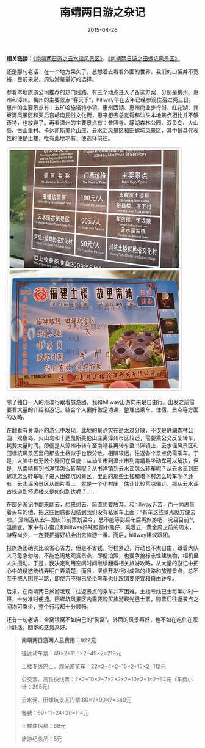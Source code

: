 ﻿---
title: "南靖两日游之杂记"
date: 2015-04-26
categories: 
  - "travels"
tags: 
  - "南靖"
  - "漳州"
---

**相关链接：**[《南靖两日游之云水谣风景区》](http://www.jfsay.com/archives/898.html "南靖两日游之云水谣风景区")、[《南靖两日游之田螺坑风景区》](http://www.jfsay.com/archives/899.html)

还是那句老话：在一个地方呆久了，总想着去看看外面的世界。我们的口袋并不宽裕，目前来说，周边游是最好的选择。

参看本地旅游公司推荐的热门线路，有三个地点进入了备选方案，分别是梅州、惠州和漳州。梅州的主要景点“客天下”，hillway早在去年已经参观住宿过两三日。惠州的主要景点有：五矿哈施塔特小镇、惠州西湖、惠州商业步行街、红花湖、巽寮湾风景区和天后宫岭南民俗文化街，思来想去总觉得和汕头本地景点相比并不够奇特，也放弃了。再看漳州的主要景点有：普照寺、静湖森林公园、双鱼岛、火山岛、古山重村、卡达凯斯美伦山庄、云水谣风景区和田螺坑风景区，其中最具代表性的便是土楼，唯有此地才有，便选择前往。

![田螺坑风景区 (14)_meitu_12](/images/17054317137_4a9dcd3b94_z.jpg)

除了独自一人的港澳行跟着旅游团，我和hillway出游向来是自由行。出发之前需要看大量的介绍和游记，结合个人偏好做足功课，整理出乘车、住宿、景点等方面的攻略。

在翻看有关漳州的游记中发现，此地的景点实在是太过分散，不仅是静湖森林公园、双鱼岛、火山岛和卡达凯斯美伦山庄离漳州市区较远，需要乘公交反复转车，耗费大量时间。即便是从漳州市转车至南靖县再转车至书洋镇上，云水谣风景区和田螺坑风景区里的那些土楼似乎也很分散，相隔较远，往返各个景点仍需乘车。于是，大脑中有无数个疑问在盘旋：从汕头市到漳州市到南靖县坐动车可以解决，但是，从南靖县到书洋镇怎么转车呢？从书洋镇到云水谣怎么转车呢？从云水谣到田螺坑怎么转车呢？进入田螺坑风景区，里面的那些土楼和塔下村怎么转车呢？还有，云水谣风景区从图片看上，就是一个小村庄，估计比较荒凉偏远，那从云水谣古栈道到怀远楼又是如何到达呢？……

在部分游记中翻来翻去，想来想去，简直想要放弃。和hillway诉苦，而一向思量着买车的他，把这些困惑都归结到我们没有私家车上面：“有车这些景点就方便去啦。” 漳州游从去年国庆节前策划至今，总不能等到买车后再旅游吧，况且目前气温适宜，家中有小蜜瓜和hillway妈咪照顾小熊仔，乘着五一黄金周之前的周末，游客尚少，一定要把握好机会出去旅游一番。而后，hillway建议跟团。

报旅游团确实比较省心省力，但是不省钱，行程紧迫，行动也不太自由，跟着大队人马急急匆匆，不能悠闲地观赏景点，即便拍照，也要争抢标志性建筑物，相机里人头攒动。于是，我决定利用空闲时间继续翻看相关旅游攻略，从大量的游记中把心中的疑惑统统弄明白弄清楚，而且，坚信开发相对成熟的线路和旅游景点，总不至于把人困在半路，即使万不得已坐坐黑车也比跟团要便宜和自由许多。

后来，在南靖两日旅游发现：往返景点的乘车并不困难，土楼专线巴士每半小时一班，十分准时便捷。田螺坑风景区内需要购买旅游观光巴士票，购票后往返景点之间均可乘坐，整个行程都十分顺畅。

还有一句老话：金窝银窝不如自己的“狗窝”。外面的风景再好，也不如在吃住在家中舒适。回家的感觉真好。

> **南靖两日游两人总费用：****922****元**
> 
> 往返动车票：49×2+11.5×2+49×2=219元
> 
> 土楼专线巴士、观光游览车：22×2+4×2+15×2+15×2=112元
> 
> 公交票、高铁快线票：2×2+10×2+7×2+2×2+10×2+1×2=64元（车费小计：395元）
> 
> 云水谣、田螺坑景区门票:80×2+90×2=340元
> 
> 餐费：59+11+24+20=114元
> 
> 土楼住宿费：68元
> 
> 旅游纪念品：5元
